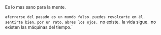 Es lo mas sano para la mente.

`aferrarse del pasado es un mundo falso.` 
`puedes revolcarte en él.`
`sentirte bien.`
`por un rato.`
`abres los ojos.
`no existe.`
`la vida sigue.`
`no existen las máquinas del tiempo.`






